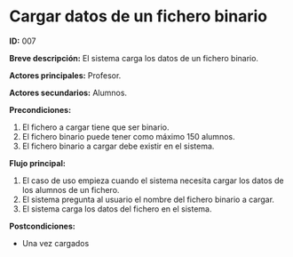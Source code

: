 # Cargar datos de un fichero binario

**ID:** 007

**Breve descripción:** El sistema carga los datos de un fichero binario.

**Actores principales:** Profesor.

**Actores secundarios:** Alumnos.

**Precondiciones:**

1. El fichero a cargar tiene que ser binario.
2. El fichero binario puede tener como máximo 150 alumnos.
3. El fichero binario a cargar debe existir en el sistema.

**Flujo principal:**

1. El caso de uso empieza cuando el sistema necesita cargar los datos de los alumnos de un fichero.
2. El sistema pregunta al usuario el nombre del fichero binario a cargar.
3. El sistema carga los datos del fichero en el sistema.

**Postcondiciones:**

* Una vez cargados